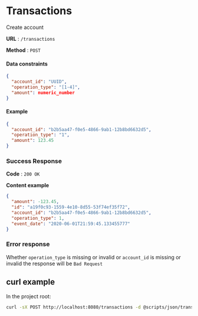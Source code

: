 # Transactions

Create account

**URL** : `/transactions`

**Method** : `POST`

#### Data constraints

```json
{
  "account_id": "UUID",
  "operation_type": "[1-4]",
  "amount": numeric_number
}
```

#### Example

```json
{
  "account_id": "b2b5aa47-f0e5-4866-9ab1-12b8bd6632d5",
  "operation_type": "1",
  "amount": 123.45
}
```

### Success Response

**Code** : `200 OK`

**Content example**

```json
{
  "amount": -123.45,
  "id": "a19f0c93-1559-4e10-8d55-53f74ef35f72",
  "account_id": "b2b5aa47-f0e5-4866-9ab1-12b8bd6632d5",
  "operation_type": 1,
  "event_date": "2020-06-01T21:59:45.133455777"
}
```

### Error response
Whether `operation_type` is missing or invalid or `account_id` is missing or invalid the response will be `Bad Request`

## curl example
In the project root:
```sh
curl -sX POST http://localhost:8080/transactions -d @scripts/json/transaction.json -H "Content-type: application/json"
```


